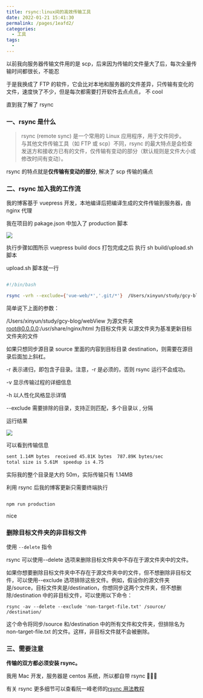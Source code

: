 ```yaml
---
title: rsync:linux间的高效传输工具
date: 2022-01-21 15:41:30
permalink: /pages/1eafd2/
categories:
  - 工具
tags:
  -
---
```


以前我向服务器传输文件用的是 scp，后来因为传输的文件量大了后，每次全量传输时间都很长，不能忍

于是我换成了 FTP 的软件，它会比对本地和服务器的文件差异，只传输有变化的文件，速度快了不少，但是每次都需要打开软件去点点点， 不 cool

直到我了解了 rsync

### 一、rsync 是什么

> rsync (remote sync) 是一个常用的 Linux 应用程序，用于文件同步。  
> 与其他文件传输工具（如 FTP 或 scp）不同，rsync 的最大特点是会检查发送方和接收方已有的文件，仅传输有变动的部分（默认规则是文件大小或修改时间有变动）。

rsync 的特点就是**仅传输有变动的部分**, 解决了 scp 传输的痛点

### 二、rsync 加入我的工作流

我的博客基于 vuepress 开发，本地编译后把编译生成的文件传输到服务器，由 nginx 代理

我在项目的 pakage.json 中加入了 production 脚本

![](https://gcy-1306312261.cos.ap-chengdu.myqcloud.com/blog/20220121155924.png)

执行步骤如图所示 vuepress build docs 打包完成之后 执行 sh build/upload.sh 脚本

upload.sh 脚本就一行

```sh

#!/bin/bash

rsync -vrh --exclude={'vue-web/*','.git/*'}  /Users/xinyun/study/gcy-blog/webView root@0.0.0.0:/usr/share/nginx/html


```

简单说下上面的参数：

/Users/xinyun/study/gcy-blog/webView 为源文件夹
root@0.0.0.0:/usr/share/nginx/html 为目标文件夹
以源文件夹为基准更新目标文件夹的文件

如果只想同步源目录 source 里面的内容到目标目录 destination，则需要在源目录后面加上斜杠。

-r 表示递归，即包含子目录。注意，-r 是必须的，否则 rsync 运行不会成功。

-v 显示传输过程的详细信息

-h 以人性化风格显示详情

--exclude 需要排除的目录，支持正则匹配，多个目录以 , 分隔

运行结果

![](https://gcy-1306312261.cos.ap-chengdu.myqcloud.com/blog/20220121161047.png)

可以看到传输信息

```sh
sent 1.14M bytes  received 45.81K bytes  787.89K bytes/sec
total size is 5.61M  speedup is 4.75

```

实际我的整个目录是大约 50m，实际传输只有 1.14MB

利用 rsync 后我的博客更新只需要终端执行

```sh

npm run production

```

nice

### 删除目标文件夹的非目标文件

使用 `--delete` 指令

rsync 可以使用--delete 选项来删除目标文件夹中不存在于源文件夹中的文件。

如果你想要删除目标文件夹中不存在于源文件夹中的文件，但不想删除非目标文件，可以使用--exclude 选项排除这些文件。例如，假设你的源文件夹是/source，目标文件夹是/destination，你想同步这两个文件夹，但不想删除/destination 中的非目标文件，可以使用以下命令：

```shell
rsync -av --delete --exclude 'non-target-file.txt' /source/ /destination/

```

这个命令将同步/source 和/destination 中的所有文件和文件夹，但排除名为 non-target-file.txt 的文件。这样，非目标文件就不会被删除。

### 三、需要注意

**传输的双方都必须安装 rsync。**

我用 Mac 开发，服务器是 centos 系统，所以都自带 rsync 👏👏👏

有关 rsync 更多细节可以查看阮一峰老师的[rsync 用法教程](https://www.ruanyifeng.com/blog/2020/08/rsync.html)
